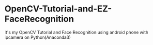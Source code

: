 # OpenCV-Tutorial-and-EZ-FaceRecognition
It's my OpenCV Tutorial and Face Recognition using android phone with ipcamera on Python(Anaconda3)
